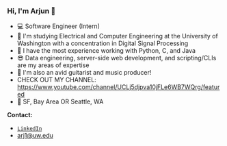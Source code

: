 ### Hi, I'm Arjun 👋

- 💻 Software Engineer (Intern)
- 🧠 I'm studying Electrical and Computer Engineering at the University of Washington with a concentration in Digital Signal Processing
- 💬 I have the most experience working with Python, C, and Java
- 😎 Data engineering, server-side web development, and scripting/CLIs are my areas of expertise
- 🎸 I'm also an avid guitarist and music producer!
- CHECK OUT MY CHANNEL: https://www.youtube.com/channel/UCLj5djpva10jFLe6WB7WQrg/featured
- 📍 SF, Bay Area OR Seattle, WA

**Contact:**
- [`LinkedIn`](https://www.linkedin.com/in/arjun-srivastava042701/)
- arj1@uw.edu
